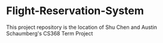 # Flight-Reservation-System
This project repository is the location of Shu Chen and Austin Schaumberg's CS368 Term Project

